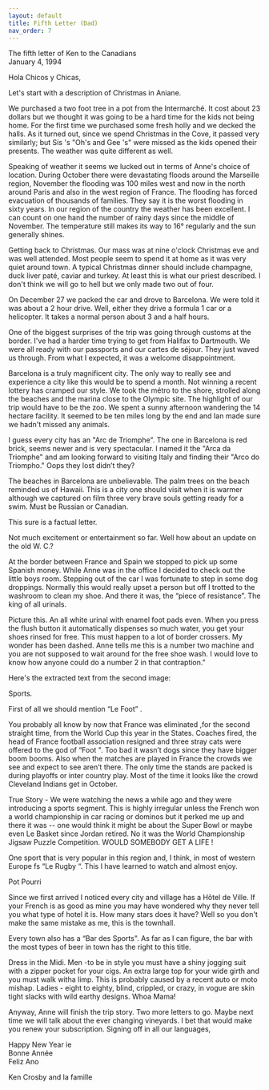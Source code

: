 ```yaml
---
layout: default
title: Fifth Letter (Dad)
nav_order: 7
---
```


The fifth letter of Ken to the Canadians  
January 4, 1994

Hola Chicos y Chicas,

Let's start with a description of Christmas in Aniane.

We purchased a two foot tree in a pot from the Intermarché. It cost about 23 dollars but
we thought it was going to be a hard time for the kids not being home. For the first time we
purchased some fresh holly and we decked the halls. As it turned out, since we spend Christmas in
the Cove, it passed very similarly; but Sis 's "Oh's and Gee 's" were missed as the kids opened their
presents. The weather was quite different as well.

Speaking of weather it seems we lucked out in terms of Anne's choice of location. During
October there were devastating floods around the Marseille region, November the flooding was
100 miles west and now in the north around Paris and also in the west region of France. The
flooding has forced evacuation of thousands of families. They say it is the worst flooding in sixty
years. In our region of the country the weather has been excellent. I can count on one hand the
number of rainy days since the middle of November. The temperature still makes its way to 16°
regularly and the sun generally shines.

Getting back to Christmas. Our mass was at nine o'clock Christmas eve and was well
attended. Most people seem to spend it at home as it was very quiet around town. A typical
Christmas dinner should include champagne, duck liver paté, caviar and turkey. At least this is
what our priest described. I don't think we will go to hell but we only made two out of four.

On December 27 we packed the car and drove to Barcelona. We were told it was about a 2
hour drive. Well, either they drive a formula 1 car or a helicopter. It takes a normal person
about 3 and a half hours.

One of the biggest surprises of the trip was going through customs at the border. I've had a
harder time trying to get from Halifax to Dartmouth. We were all ready with our passports and
our cartes de séjour. They just waved us through. From what I expected, it was a welcome
disappointment.

Barcelona is a truly magnificent city. The only way to really see and experience a city
like this would be to spend a month. Not winning a recent lottery has cramped our style. We took
the métro to the shore, strolled along the beaches and the marina close to the Olympic site. The
highlight of our trip would have to be the zoo. We spent a sunny afternoon wandering the 14
hectare facility. It seemed to be ten miles long by the end and Ian made sure we hadn't missed any
animals.

I guess every city has an "Arc de Triomphe". The one in Barcelona is red brick, seems
newer and is very spectacular. I named it the "Arca da Triomphe" and am looking forward to
visiting Italy and finding their "Arco do Triompho." Oops they lost didn’t they?

The beaches in Barcelona are unbelievable. The palm trees on the beach reminded us of
Hawaii. This is a city one should visit when it is warmer although we captured on film three very
brave souls getting ready for a swim. Must be Russian or Canadian.

This sure is a factual letter.

Not much excitement or entertainment so far. Well how about an update on the old W. C.?

At the border between France and Spain we stopped to pick up some Spanish money. While
Anne was in the office I decided to check out the little boys room. Stepping out of the car I was
fortunate to step in some dog droppings. Normally this would really upset a person but off I
trotted to the washroom to clean my shoe. And there it was, the “piece of resistance”. The king of
all urinals.

Picture this. An all white urinal with enamel foot pads even. When you press the flush
button it automatically dispenses so much water, you get your shoes rinsed for free. This must
happen to a lot of border crossers. My wonder has been dashed. Anne tells me this is a number two
machine and you are not supposed to wait around for the free shoe wash. I would love to know how
anyone could do a number 2 in that contraption."


Here's the extracted text from the second image:

Sports.

First of all we should mention “Le Foot” .

You probably all know by now that France was eliminated ,for the second straight time,
from the World Cup this year in the States. Coaches fired, the head of France football association
resigned and three stray cats were offered to the god of “Foot ". Too bad it wasn’t dogs since they
have bigger boom booms. Also when the matches are played in France the crowds we see and expect
to see aren’t there. The only time the stands are packed is during playoffs or inter country play.
Most of the time it looks like the crowd Cleveland Indians get in October.

True Story - We were watching the news a while ago and they were introducing a sports
segment. This is highly irregular unless the French won a world championship in car racing or
dominos but it perked me up and there it was -- one would think it might be about the Super Bowl
or maybe even Le Basket since Jordan retired. No it was the World Championship Jigsaw Puzzle
Competition. WOULD SOMEBODY GET A LIFE !

One sport that is very popular in this region and, I think, in most of western Europe fs “Le
Rugby “. This I have learned to watch and almost enjoy.

Pot Pourri

Since we first arrived I noticed every city and village has a Hôtel de Ville. If your French
is as good as mine you may have wondered why they never tell you what type of hotel it is. How
many stars does it have? Well so you don't make the same mistake as me, this is the townhall.

Every town also has a “Bar des Sports". As far as I can figure, the bar with the most types
of beer in town has the right to this title.

Dress in the Midi. Men -to be in style you must have a shiny jogging suit with a zipper
pocket for your cigs. An extra large top for your wide girth and you must walk witha limp. This
is probably caused by a recent auto or moto mishap. Ladies - eight to eighty, blind, crippled, or
crazy, in vogue are skin tight slacks with wild earthy designs. Whoa Mama!

Anyway, Anne will finish the trip story. Two more letters to go. Maybe next time we will
talk about the ever changing vineyards. I bet that would make you renew your subscription.
Signing off in all our languages,

Happy New Year ie  
Bonne Année  
Feliz Ano

Ken Crosby and la famille

